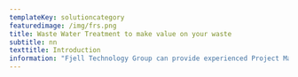 ```yaml
---
templateKey: solutioncategory
featuredimage: /img/frs.png
title: Waste Water Treatment to make value on your waste
subtitle: nn
texttitle: Introduction
information: "Fjell Technology Group can provide experienced Project Management and project resources for consultation, facilitation or development of different technologies within the greentech area.\r\n\n\rOur involvement vary from project delivery on hourly rates to coinvestment in technology.\r\n\n\rThe current projects vary from design of energy saving technology to different projects in Green Fishfarming.\r\n\n\r\n\nOur main focus areas are:\r\n\n\rWasteWater Treatment\r\n\nDrying of residuals"
---
```


